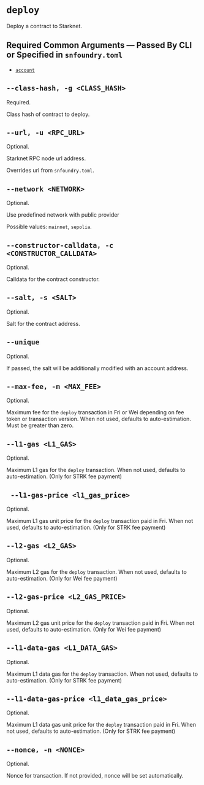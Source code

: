 # `deploy`
Deploy a contract to Starknet.

## Required Common Arguments — Passed By CLI or Specified in `snfoundry.toml`

* [`account`](./common.md#--account--a-account_name)

## `--class-hash, -g <CLASS_HASH>`
Required.

Class hash of contract to deploy.

## `--url, -u <RPC_URL>`
Optional.

Starknet RPC node url address.

Overrides url from `snfoundry.toml`.

## `--network <NETWORK>`
Optional.

Use predefined network with public provider

Possible values: `mainnet`, `sepolia`.

## `--constructor-calldata, -c <CONSTRUCTOR_CALLDATA>`
Optional.

Calldata for the contract constructor.

## `--salt, -s <SALT>`
Optional.

Salt for the contract address.

## `--unique`
Optional.

If passed, the salt will be additionally modified with an account address.

## `--max-fee, -m <MAX_FEE>`
Optional.

Maximum fee for the `deploy` transaction in Fri or Wei depending on fee token or transaction version. When not used, defaults to auto-estimation. Must be greater than zero.

## `--l1-gas <L1_GAS>`
Optional.

Maximum L1 gas for the `deploy` transaction. When not used, defaults to auto-estimation. (Only for STRK fee payment)

## ` --l1-gas-price <l1_gas_price>`
Optional.

Maximum L1 gas unit price for the `deploy` transaction paid in Fri. When not used, defaults to auto-estimation. (Only for STRK fee payment)

## `--l2-gas <L2_GAS>`
Optional.

Maximum L2 gas for the `deploy` transaction. When not used, defaults to auto-estimation. (Only for Wei fee payment)

## `--l2-gas-price <L2_GAS_PRICE>`
Optional.

Maximum L2 gas unit price for the `deploy` transaction paid in Fri. When not used, defaults to auto-estimation. (Only for Wei fee payment)

## `--l1-data-gas <L1_DATA_GAS>`
Optional.

Maximum L1 data gas for the `deploy` transaction. When not used, defaults to auto-estimation. (Only for STRK fee payment)

## `--l1-data-gas-price <l1_data_gas_price>`
Optional.

Maximum L1 data gas unit price for the `deploy` transaction paid in Fri. When not used, defaults to auto-estimation. (Only for STRK fee payment)

## `--nonce, -n <NONCE>`
Optional.

Nonce for transaction. If not provided, nonce will be set automatically.
